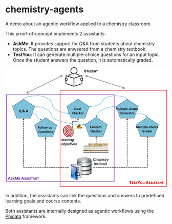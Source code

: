 # chemistry-agents
A demo about an agentic workflow applied to a chemistry classroom.

This proof-of-concept implements 2 assistants:

* **AskMe**: It provides support for Q&A from students about chemistry topics. The questions are anwsered from a chemistry textbook.
* **TestYou**: It can generate multiple-choice questions for an input topic. Once the student answers the question, it is automatically graded.

<!---
![](assistants.png)
-->

<p align="center">
<img src="assistants.png" width="700"/>
</p>

In addition, the assistants can link the questions and answers to predefined learning goals and course contents.

Both assistants are internally designed as agentic workflows using the [Phidata](https://www.phidata.com/) framework.
